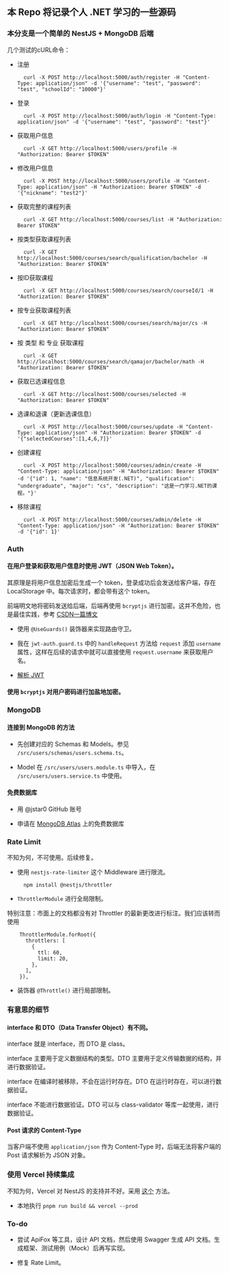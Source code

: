 ## 本 Repo 将记录个人 .NET 学习的一些源码

### 本分支是一个简单的 NestJS + MongoDB 后端

几个测试的cURL命令：

- 注册

        curl -X POST http://localhost:5000/auth/register -H "Content-Type: application/json" -d '{"username": "test", "password": "test", "schoolId": "10000"}'

- 登录

        curl -X POST http://localhost:5000/auth/login -H "Content-Type: application/json" -d '{"username": "test", "password": "test"}'

- 获取用户信息

        curl -X GET http://localhost:5000/users/profile -H "Authorization: Bearer $TOKEN"

- 修改用户信息

        curl -X POST http://localhost:5000/users/profile -H "Content-Type: application/json" -H "Authorization: Bearer $TOKEN" -d '{"nickname": "test2"}'

- 获取完整的课程列表

        curl -X GET http://localhost:5000/courses/list -H "Authorization: Bearer $TOKEN"

- 按类型获取课程列表

        curl -X GET http://localhost:5000/courses/search/qualification/bachelor -H "Authorization: Bearer $TOKEN"

- 按ID获取课程

        curl -X GET http://localhost:5000/courses/search/courseId/1 -H "Authorization: Bearer $TOKEN"

- 按专业获取课程列表

        curl -X GET http://localhost:5000/courses/search/major/cs -H "Authorization: Bearer $TOKEN"

- 按 类型 和 专业 获取课程

        curl -X GET http://localhost:5000/courses/search/qamajor/bachelor/math -H "Authorization: Bearer $TOKEN"

- 获取已选课程信息

        curl -X GET http://localhost:5000/courses/selected -H "Authorization: Bearer $TOKEN"

- 选课和退课（更新选课信息）

        curl -X POST http://localhost:5000/courses/update -H "Content-Type: application/json" -H "Authorization: Bearer $TOKEN" -d '{"selectedCourses":[1,4,6,7]}'

- 创建课程

        curl -X POST http://localhost:5000/courses/admin/create -H "Content-Type: application/json" -H "Authorization: Bearer $TOKEN" -d '{"id": 1, "name": "信息系统开发(.NET)", "qualification": "undergraduate", "major": "cs", "description": "这是一门学习.NET的课程。"}'

- 移除课程

        curl -X POST http://localhost:5000/courses/admin/delete -H "Content-Type: application/json" -H "Authorization: Bearer $TOKEN" -d '{"id": 1}'


### Auth

#### 在用户登录和获取用户信息时使用 JWT（JSON Web Token）。

其原理是将用户信息加密后生成一个 token，登录成功后会发送给客户端，存在 LocalStorage 中。每次请求时，都会带有这个 token。

前端明文地将密码发送给后端，后端再使用 `bcryptjs` 进行加密。这并不危险，也是最佳实践，参考 [CSDN一篇博文](https://blog.csdn.net/sinat_34820292/article/details/113750467)

- 使用 `@UseGuards()` 装饰器来实现路由守卫。

- 我在 `jwt-auth.guard.ts` 中的 `handleRequest` 方法给 `request` 添加 `username` 属性，这样在后续的请求中就可以直接使用 `request.username` 来获取用户名。

- [解析 JWT](https://jwt.io/)

#### 使用 `bcryptjs` 对用户密码进行加盐地加密。

### MongoDB

#### 连接到 MongoDB 的方法

- 先创建对应的 Schemas 和 Models。参见 `/src/users/schemas/users.schema.ts`。

- Model 在 `/src/users/users.module.ts` 中导入，在 `/src/users/users.service.ts` 中使用。

#### 免费数据库

- 用 @jstar0 GitHub 账号

- 申请在 [MongoDB Atlas](cloud.mongodb.com) 上的免费数据库

### Rate Limit

不知为何，不可使用。后续修复。

- 使用 `nestjs-rate-limiter` 这个 Middleware 进行限流。

        npm install @nestjs/throttler

- `ThrottlerModule` 进行全局限制。

特别注意：市面上的文档都没有对 Throttler 的最新更改进行标注。我们应该转而使用

```
    ThrottlerModule.forRoot({
      throttlers: [
        {
          ttl: 60,
          limit: 20,
        },
      ],
    }),
```

- 装饰器 `@Throttle()` 进行局部限制。

### 有意思的细节

#### interface 和 DTO（Data Transfer Object）有不同。

interface 就是 interface，而 DTO 是 class。

interface 主要用于定义数据结构的类型。DTO 主要用于定义传输数据的结构，并进行数据验证。

interface 在编译时被移除，不会在运行时存在。DTO 在运行时存在，可以进行数据验证。

interface 不能进行数据验证。DTO 可以与 class-validator 等库一起使用，进行数据验证。

#### Post 请求的 Content-Type

当客户端不使用 `application/json` 作为 Content-Type 时，后端无法将客户端的 Post 请求解析为 JSON 对象。

### 使用 Vercel 持续集成

不知为何，Vercel 对 NestJS 的支持并不好。采用 [这个](https://www.technog.com.br/blog/tips-and-tricks/how-to-deploy-a-nestjs-app-for-free-on-vercel/) 方法。

- 本地执行 `pnpm run build && vercel --prod`

### To-do

- 尝试 ApiFox 等工具，设计 API 文档，然后使用 Swagger 生成 API 文档。生成框架、测试用例（Mock）后再写实现。

- 修复 Rate Limit。